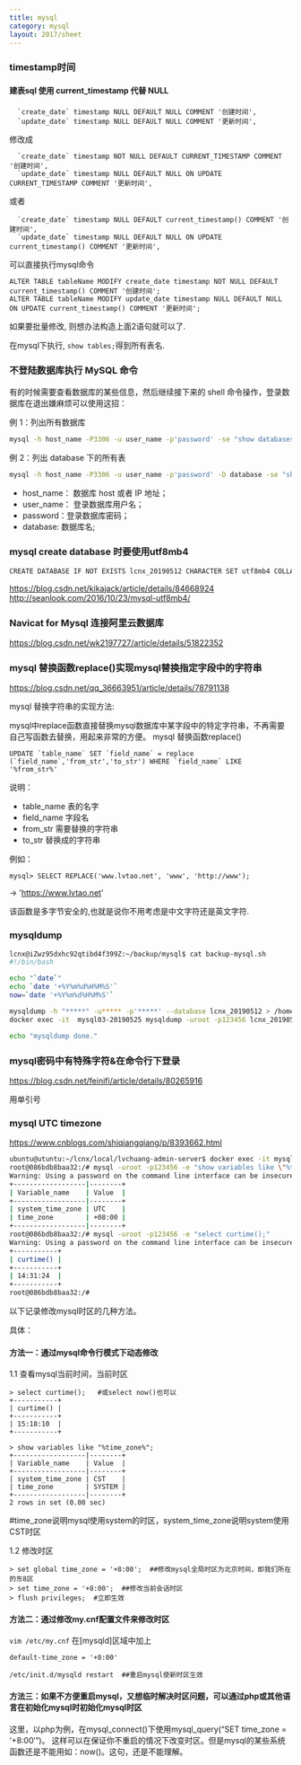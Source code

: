 ```yaml
---
title: mysql
category: mysql
layout: 2017/sheet
---
```


### timestamp时间 ###

#### 建表sql 使用 current_timestamp 代替 NULL ####

```
  `create_date` timestamp NULL DEFAULT NULL COMMENT '创建时间',
  `update_date` timestamp NULL DEFAULT NULL COMMENT '更新时间',
```

修改成
  
```
  `create_date` timestamp NOT NULL DEFAULT CURRENT_TIMESTAMP COMMENT '创建时间',
  `update_date` timestamp NULL DEFAULT NULL ON UPDATE CURRENT_TIMESTAMP COMMENT '更新时间',
```

或者 

```
  `create_date` timestamp NULL DEFAULT current_timestamp() COMMENT '创建时间',
  `update_date` timestamp NULL DEFAULT NULL ON UPDATE current_timestamp() COMMENT '更新时间',
```

可以直接执行mysql命令

```
ALTER TABLE tableName MODIFY create_date timestamp NOT NULL DEFAULT current_timestamp() COMMENT '创建时间';
ALTER TABLE tableName MODIFY update_date timestamp NULL DEFAULT NULL ON UPDATE current_timestamp() COMMENT '更新时间';
```

如果要批量修改, 则想办法构造上面2语句就可以了.

在mysql下执行, `show tables;`得到所有表名.

### 不登陆数据库执行 MySQL 命令 ###

有的时候需要查看数据库的某些信息，然后继续接下来的 shell 命令操作，登录数据库在退出嫌麻烦可以使用这招：

例 1：列出所有数据库

```bash
mysql -h host_name -P3306 -u user_name -p'password' -se "show databases;"
```

例 2：列出 database 下的所有表

```bash
mysql -h host_name -P3306 -u user_name -p'password' -D database -se "show tables;"
```

- host_name： 数据库 host 或者 IP 地址；
- user_name： 登录数据库用户名；
- password：登录数据库密码；
- database: 数据库名;


### mysql create database 时要使用utf8mb4 ###


```bash
CREATE DATABASE IF NOT EXISTS lcnx_20190512 CHARACTER SET utf8mb4 COLLATE utf8mb4_unicode_ci;
```

https://blog.csdn.net/kikajack/article/details/84668924
http://seanlook.com/2016/10/23/mysql-utf8mb4/


### Navicat for Mysql 连接阿里云数据库 ###

https://blog.csdn.net/wk2197727/article/details/51822352


### mysql 替换函数replace()实现mysql替换指定字段中的字符串

https://blog.csdn.net/qq_36663951/article/details/78791138

mysql 替换字符串的实现方法:

mysql中replace函数直接替换mysql数据库中某字段中的特定字符串，不再需要自己写函数去替换，用起来非常的方便。 mysql 替换函数replace()
 
```
UPDATE `table_name` SET `field_name` = replace (`field_name`,'from_str','to_str') WHERE `field_name` LIKE '%from_str%'
```
说明：
- table_name  表的名字
- field_name  字段名
- from_str  需要替换的字符串
- to_str  替换成的字符串

例如：

```
mysql> SELECT REPLACE('www.lvtao.net', 'www', 'http://www');
```
-> 'https://www.lvtao.net'

该函数是多字节安全的,也就是说你不用考虑是中文字符还是英文字符.


### mysqldump


```bash
lcnx@iZwz95dxhc92qtibd4f399Z:~/backup/mysql$ cat backup-mysql.sh 
#!/bin/bash

echo "`date`"
echo `date '+%Y%m%d%H%M%S'`
now=`date '+%Y%m%d%H%M%S'`

mysqldump -h "*****" -u***** -p'*****' --database lcnx_20190512 > /home/lcnx/backup/mysql/mysql-lcnx_20190512-${now}.sql
docker exec -it  mysql03-20190525 mysqldump -uroot -p123456 lcnx_20190512 > ${HOME}/backup/mysql/mysql-lcnx_20190512-${now}.sql

echo "mysqldump done."

```

### mysql密码中有特殊字符&在命令行下登录

https://blog.csdn.net/feinifi/article/details/80265916

用单引号

### mysql UTC timezone ###

https://www.cnblogs.com/shiqiangqiang/p/8393662.html

```bash
ubuntu@utuntu:~/lcnx/local/lvchuang-admin-server$ docker exec -it mysql03-20190525 bash
root@086bdb8baa32:/# mysql -uroot -p123456 -e "show variables like \"%time_zone%\";"
Warning: Using a password on the command line interface can be insecure.
+------------------|--------+
| Variable_name    | Value  |
+------------------|--------+
| system_time_zone | UTC    |
| time_zone        | +08:00 |
+------------------|--------+
root@086bdb8baa32:/# mysql -uroot -p123456 -e "select curtime();"
Warning: Using a password on the command line interface can be insecure.
+-----------+
| curtime() |
+-----------+
| 14:31:24  |
+-----------+
root@086bdb8baa32:/# 

```

以下记录修改mysql时区的几种方法。

具体：

#### 方法一：通过mysql命令行模式下动态修改 ####

1.1 查看mysql当前时间，当前时区

```
> select curtime();   #或select now()也可以
+-----------+
| curtime() |
+-----------+
| 15:18:10  |
+-----------+

> show variables like "%time_zone%";
+------------------|--------+
| Variable_name    | Value  |
+------------------|--------+
| system_time_zone | CST    |
| time_zone        | SYSTEM |
+------------------|--------+
2 rows in set (0.00 sec)
```
#time_zone说明mysql使用system的时区，system_time_zone说明system使用CST时区
 
1.2 修改时区

```
> set global time_zone = '+8:00';  ##修改mysql全局时区为北京时间，即我们所在的东8区
> set time_zone = '+8:00';  ##修改当前会话时区
> flush privileges;  #立即生效
```
 
#### 方法二：通过修改my.cnf配置文件来修改时区 ####


`vim /etc/my.cnf`  在[mysqld]区域中加上

```
default-time_zone = '+8:00'
```

```
/etc/init.d/mysqld restart  ##重启mysql使新时区生效
```

#### 方法三：如果不方便重启mysql，又想临时解决时区问题，可以通过php或其他语言在初始化mysql时初始化mysql时区 ####

这里，以php为例，在mysql_connect()下使用mysql_query(“SET time_zone = ‘+8:00′”)。
这样可以在保证你不重启的情况下改变时区。但是mysql的某些系统函数还是不能用如：now()。这句，还是不能理解。

